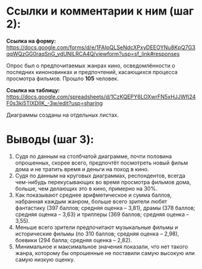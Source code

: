 # Ссылки и комментарии к ним (шаг 2):

**Ссылка на форму:** <https://docs.google.com/forms/d/e/1FAIpQLSeNdcXPxyDEEOYNu8KpQ7G3qqWQzGG0raqSnG_vdUNlLRCA4Q/viewform?usp=sf_link#responses>

Опрос был о предпочитаемых жанрах кино, осведомлённости о последних киноновинках и предпочтений, касающихся процесса просмотра фильмов. Прошло __105__ человек. 

**Ссылка на таблицу:** <https://docs.google.com/spreadsheets/d/1CzKQEPY6LOXwrFN5xHJJWfj24F0s3ki5TlXDIIK_-3w/edit?usp=sharing>

Диаграммы созданы на отдельных листах. 

# Выводы (шаг 3):
1. Судя по данным на столбчатой диаграмме, почти половина опрошенных, скорее всего, предпочтёт посмотреть новый фильм дома и не тратить время и деньги на поход в кино. 
2. Судя по данным на круговых диаграммах, респондентов, всегда чем-нибудь перекусывающих во время просмотра фильмов дома, больше, чем делающих это в кино, примерно на 30%. 
3. Как показывают среднее арифметическое и сумма баллов, набранная каждым жанром, больше всего зрители любят фантастику (397 баллов; средняя оценка – 3,81), драмы (378 баллов; средняя оценка – 3,63) и триллеры (369 баллов; средняя оценка – 3,55). 
4. Меньше всего зрители предпочитают музыкальные фильмы и исторические фильмы (по 310 баллов; средняя оценка – 2,98), боевики (294 балла; средняя оценка – 2,82). 
5. Минимальное и максимальное значения показали, что нет такого жанра, которому бы опрошенные не поставили самую высокую или самую низкую оценку. 
